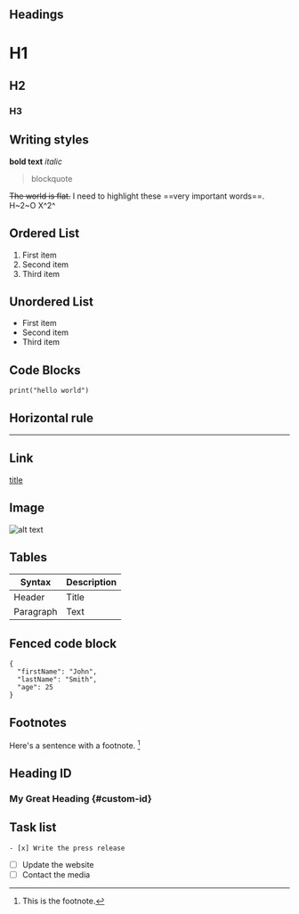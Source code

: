 ## Headings
# H1
## H2
### H3

## Writing styles

**bold text**
*italic*
> blockquote

~~The world is flat.~~
I need to highlight these ==very important words==.
H~2~O
X^2^
## Ordered List
1. First item
2. Second item
3. Third item

## Unordered List	
- First item
- Second item
- Third item

## Code Blocks
`print("hello world")`

## Horizontal rule
---
## Link
[title](https://www.example.com)

## Image
![alt text](image.jpg)

## Tables
| Syntax | Description |
| ----------- | ----------- |
| Header | Title |
| Paragraph | Text |

## Fenced code block
```
{
  "firstName": "John",
  "lastName": "Smith",
  "age": 25
}
```
## Footnotes
Here's a sentence with a footnote. [^1]

[^1]: This is the footnote.

## Heading ID
### My Great Heading {#custom-id}

## Task list 
	- [x] Write the press release
- [ ] Update the website
- [ ] Contact the media
